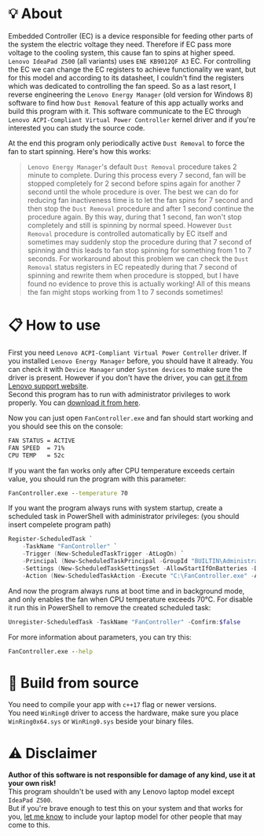 # **💡 About**
Embedded Controller (EC) is a device responsible for feeding other parts of the system the electric voltage they need.
Therefore if EC pass more voltage to the cooling system, this cause fan to spins at higher speed.
`Lenovo IdeaPad Z500` (all variants) uses `ENE KB9012QF A3` EC. For controlling the EC we can change the EC registers to achieve functionality we want,
but for this model and according to its datasheet, I couldn't find the registers which was dedicated to controlling the fan speed.
So as a last resort, I reverse engineering the `Lenovo Energy Manager` (old version for Windows 8) software to find how `Dust Removal` feature of this app
actually works and build this program with it. This software communicate to the EC through `Lenovo ACPI-Compliant Virtual Power Controller` kernel driver and if you're interested you can study the source code.

At the end this program only periodically active `Dust Removal` to force the fan to start spinning.
Here's how this works:
> `Lenovo Energy Manager`'s default `Dust Removal` procedure takes 2 minute to complete. During this process every 7 second, fan will be stopped completely
for 2 second before spins again for another 7 second until the whole procedure is over. The best we can do for reducing fan inactiveness time is to
let the fan spins for 7 second and then stop the `Dust Removal` procedure and after 1 second continue the procedure again.
By this way, during that 1 second, fan won't stop completely and still is spinning by normal speed.
However `Dust Removal` procedure is controlled automatically by EC itself and sometimes may suddenly stop the procedure during that 7 second
of spinning and this leads to fan stop spinning for something from 1 to 7 seconds. For workaround about this problem we can check the `Dust Removal` status
registers in EC repeatedly during that 7 second of spinning and rewrite them when procedure is stopped, but I have
found no evidence to prove this is actually working!
All of this means the fan might stops working from 1 to 7 seconds sometimes!

# **📋 How to use**
First you need `Lenovo ACPI-Compliant Virtual Power Controller` driver. If you installed `Lenovo Energy Manager` before, you should have it already.
You can check it with `Device Manager` under `System devices` to make sure the driver is present.
However if you don't have the driver, you can [get it from Lenovo support website](https://support.lenovo.com/ph/en/downloads/ds548269-lenovo-energy-management-for-windows-10-64-bit-ideapad-5-14alc05).
</br>
Second this program has to run with administrator privileges to work properly.
You can [download it from here](https://github.com/Soberia/Lenovo-IdeaPad-Z500-Fan-Controller/releases).

Now you can just open `FanController.exe` and fan should start working and you should see this on the console:
```cmd
FAN STATUS = ACTIVE
FAN SPEED  = 71%
CPU TEMP   = 52c
```
If you want the fan works only after CPU temperature exceeds certain value, you should run the program with this parameter:
```cmd
FanController.exe --temperature 70
```
If you want the program always runs with system startup, create a scheduled task in PowerShell
with administrator privileges: (you should insert compelete program path)
```powershell
Register-ScheduledTask `
    -TaskName "FanController" `
    -Trigger (New-ScheduledTaskTrigger -AtLogOn) `
    -Principal (New-ScheduledTaskPrincipal -GroupId "BUILTIN\Administrators" -RunLevel Highest) `
    -Settings (New-ScheduledTaskSettingsSet -AllowStartIfOnBatteries -DontStopIfGoingOnBatteries -Priority 0 -ExecutionTimeLimit (New-TimeSpan -Seconds 0)) `
    -Action (New-ScheduledTaskAction -Execute "C:\FanController.exe" -Argument "--interval 0 --temperature 70")
```
And now the program always runs at boot time and in background mode, and only enables the fan when CPU temperature exceeds 70°C.
For disable it run this in PowerShell to remove the created scheduled task:
```powershell
Unregister-ScheduledTask -TaskName "FanController" -Confirm:$false
```
For more information about parameters, you can try this:
```cmd
FanController.exe --help
```

# **🔨 Build from source**
You need to compile your app with `c++17` flag or newer versions.
</br>
You need `WinRing0` driver to access the hardware, make sure you place `WinRing0x64.sys` or `WinRing0.sys` beside your binary files.

# **⚠️ Disclaimer**
**Author of this software is not responsible for damage of any kind, use it at your own risk!**
</br>
This program shouldn't be used with any Lenovo laptop model except `IdeaPad Z500`.
</br>
But if you're brave enough to test this on your system and that works for you, [let me know](https://github.com/Soberia/Lenovo-IdeaPad-Z500-Fan-Controller/issues)
to include your laptop model for other people that may come to this.

